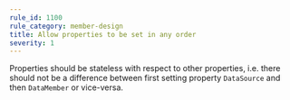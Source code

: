 ```yaml
---
rule_id: 1100
rule_category: member-design
title: Allow properties to be set in any order
severity: 1
---
```

Properties should be stateless with respect to other properties, i.e. there should not be a difference between first setting property `DataSource` and then `DataMember` or vice-versa.
